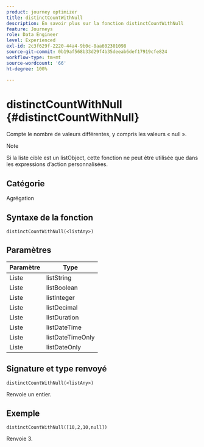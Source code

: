 ```yaml
---
product: journey optimizer
title: distinctCountWithNull
description: En savoir plus sur la fonction distinctCountWithNull
feature: Journeys
role: Data Engineer
level: Experienced
exl-id: 2c3f629f-2220-44a4-9b0c-8aa602301098
source-git-commit: 0b19af568b33d29f4b35deeab6def17919cfe824
workflow-type: tm+mt
source-wordcount: '66'
ht-degree: 100%

---
```


# distinctCountWithNull {#distinctCountWithNull}

Compte le nombre de valeurs différentes, y compris les valeurs « null ».

>[!NOTE]
>
>Si la liste cible est un listObject, cette fonction ne peut être utilisée que dans les expressions d’action personnalisées.

## Catégorie

Agrégation

## Syntaxe de la fonction

`distinctCountWithNull(<listAny>)`

## Paramètres

| Paramètre | Type |
|-----------|------------------|
| Liste | listString |
| Liste | listBoolean |
| Liste | listInteger |
| Liste | listDecimal |
| Liste | listDuration |
| Liste | listDateTime |
| Liste | listDateTimeOnly |
| Liste | listDateOnly |

## Signature et type renvoyé

`distinctCountWithNull(<listAny>)`

Renvoie un entier.

## Exemple

`distinctCountWithNull([10,2,10,null])`

Renvoie 3.

